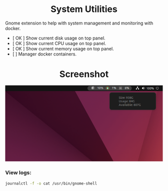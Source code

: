<h1 align="center">System Utilities</h1>

<p>Gnome extension to help with system management and monitoring with docker.</p>

<ul>
 <li>[ OK ] Show current disk usage on top panel.</li>
 <li>[ OK ] Show current CPU usage on top panel.</li>
 <li>[ OK ] Show current memory usage on top panel.</li>
 <li>[    ] Manager docker containers.</li>
</ul>

<h1 align="center">Screenshot</h1>

<p align="center">
  <img src="screenshot/screenshot.png" />
</p>

<h3>View logs: </h4>

```bash
journalctl -f -o cat /usr/bin/gnome-shell
```
